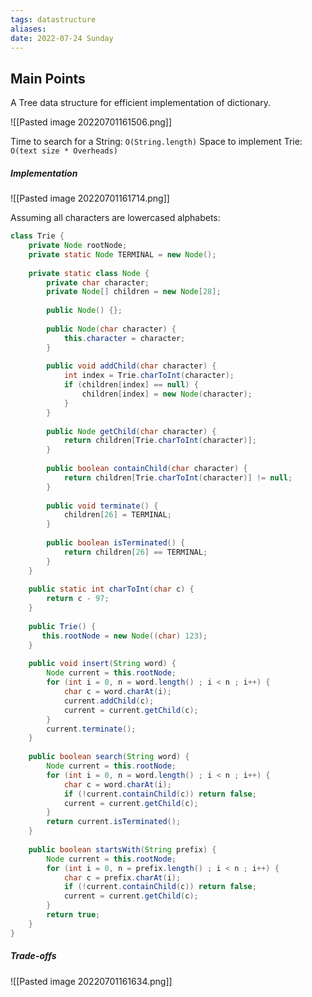 ```yaml
---
tags: datastructure
aliases: 
date: 2022-07-24 Sunday
---
```


## Main Points
A Tree data structure for efficient implementation of dictionary.  

![[Pasted image 20220701161506.png]]

Time to search for a String: `O(String.length)`
Space to implement Trie: `O(text size * Overheads)`

##### Implementation
![[Pasted image 20220701161714.png]]


Assuming all characters are lowercased alphabets: 

```Java
class Trie {
    private Node rootNode; 
    private static Node TERMINAL = new Node();
    
    private static class Node {
        private char character;
        private Node[] children = new Node[28];
        
        public Node() {};
        
        public Node(char character) {
            this.character = character;
        }
        
        public void addChild(char character) {
            int index = Trie.charToInt(character);
            if (children[index] == null) {
                children[index] = new Node(character);                
            }
        }
        
        public Node getChild(char character) {
            return children[Trie.charToInt(character)];
        }
        
        public boolean containChild(char character) {
            return children[Trie.charToInt(character)] != null;
        }
        
        public void terminate() {
            children[26] = TERMINAL;
        }
        
        public boolean isTerminated() {
            return children[26] == TERMINAL;
        }
    }
    
    public static int charToInt(char c) {
        return c - 97;
    }
    
    public Trie() {
       this.rootNode = new Node((char) 123);
    }
    
    public void insert(String word) {
        Node current = this.rootNode;
        for (int i = 0, n = word.length() ; i < n ; i++) { 
            char c = word.charAt(i);
            current.addChild(c);
            current = current.getChild(c);
        }
        current.terminate();
    }
    
    public boolean search(String word) {
        Node current = this.rootNode;
        for (int i = 0, n = word.length() ; i < n ; i++) { 
            char c = word.charAt(i); 
            if (!current.containChild(c)) return false;
            current = current.getChild(c);
        }
        return current.isTerminated();
    }
    
    public boolean startsWith(String prefix) {
        Node current = this.rootNode;
        for (int i = 0, n = prefix.length() ; i < n ; i++) { 
            char c = prefix.charAt(i);
            if (!current.containChild(c)) return false;
            current = current.getChild(c);
        }
        return true;
    }
}
```

##### Trade-offs
![[Pasted image 20220701161634.png]]
